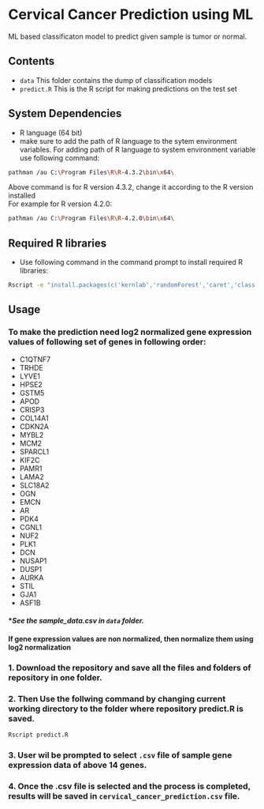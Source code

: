 
# Cervical Cancer Prediction using ML

ML based classificaton model to predict given sample is tumor or normal.


## Contents
* ``data`` This folder contains the dump of classification models
* ``predict.R`` This is the R script for making predictions on the test set
## System Dependencies
* R language (64 bit) 
* make sure to add the path of R language to the sytem environment variables.
For adding path of R language to system environment variable use following command:                        
```bash
pathman /au C:\Program Files\R\R-4.3.2\bin\x64\
```                                                                               
Above command is for R version 4.3.2, change it according to the R version installed               
For example for R version 4.2.0:                                                       
```bash
pathman /au C:\Program Files\R\R-4.2.0\bin\x64\
```

## Required R libraries
* Use following command in the command prompt to install required R libraries:                                                         
```bash
Rscript -e "install.packages(c('kernlab','randomForest','caret','class','xgboost'),repos='https://cloud.r-project.org', dependencies=TRUE)"
```
## Usage
### To make the prediction need log2 normalized gene expression values of following set of genes in following order:

* C1QTNF7
* TRHDE
* LYVE1
* HPSE2
* GSTM5
* APOD
* CRISP3
* COL14A1
* CDKN2A
* MYBL2
* MCM2
* SPARCL1
* KIF2C
* PAMR1
* LAMA2
* SLC18A2
* OGN
* EMCN
* AR
* PDK4
* CGNL1
* NUF2
* PLK1
* DCN
* NUSAP1
* DUSP1
* AURKA
* STIL
* GJA1
* ASF1B

#### **See the sample_data.csv in ``data`` folder.*
#### If gene expression values are non normalized, then normalize them using log2 normalization 

### 1. Download the repository and save all the files and folders of repository in one folder.
### 2. Then Use the follwing command by changing current working directory to the folder where repository predict.R is saved.
```bash
Rscript predict.R
```
### 3. User wil be prompted to select ``.csv`` file of sample gene expression data of above 14 genes.  
### 4. Once the .csv file is selected and the process is completed, results will be saved in ``cervical_cancer_prediction.csv`` file.




